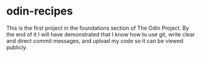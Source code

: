 # odin-recipes
This is the first project in the foundations section of The Odin Project.  By the end of it I will have demonstrated that I know how to use git, write clear and direct commit messages, and upload my code so it can be viewed publicly.